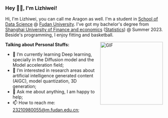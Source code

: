 ### Hey 👋🏽, I'm Lizhiwei!

Hi, I'm Lizhiwei, you can call me Aragon as well. I'm a student in [School of Data Science](https://sds.fudan.edu.cn/) @ [Fudan University](https://www.fudan.edu.cn/). I've got my bachelor's degree from [Shanghai University of Finance and economics](https://www.sufe.edu.cn/) ([Statistics](https://ssm.sufe.edu.cn/)) @ Summer 2023. Beside's programming, I enjoy fitting and basketball. 

<img align="right" alt="GIF" src="https://media.giphy.com/media/v1.Y2lkPTc5MGI3NjExNTlsMnlyaWt1eGFrdGR2eXV0ZDVjNWxqczVpMHBhdmxrdHVzd2JyOCZlcD12MV9pbnRlcm5hbF9naWZfYnlfaWQmY3Q9Zw/xTiTnlvzGSiCGLrLVu/giphy.gif" width="200" height="200" />

**Talking about Personal Stuffs:**

- 🌱 I’m currently learning Deep learning, specially in the Diffusion model and the Model acceleration field;
- 👀 I’m interested in research areas about artificial intelligence generated content (AIGC), model quantization, 3D generation;
- 💬 Ask me about anything, I am happy to help;
- 📫 How to reach me: 23210980055@m.fudan.edu.cn;
